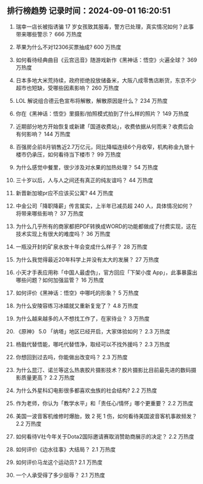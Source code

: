 
## 排行榜趋势 记录时间：2024-09-01 16:20:51
  
  1. 瑞幸一店长被指诱骗 17 岁女孩致其服毒，警方已处理，真实情况如何？此事带来哪些警示？ 666 万热度
    
  2. 苹果为什么不对12306买票抽成? 600 万热度
    
  3. 如何看待经典曲目《云宫迅音》随游戏新作《黑神话：悟空》火遍全球？ 369 万热度
    
  4. 日本多地大米荒持续，政府拒绝投放储备米，大阪八成零售店断货，东京不少超市也短缺，受哪些因素影响？ 260 万热度
    
  5. LOL 解说组合德云色宣布将解散，解散原因是什么？ 234 万热度
    
  6. 你在《黑神话：悟空》里摄影/拍照模式拍到了什么样的照片？ 149 万热度
    
  7. 近期部分地方开始恢复或新建「国道收费站」，收费依据从何而来？收费后会有何影响？ 144 万热度
    
  8. 百强房企前8月销售近2.7万亿元，同比降幅连续6个月收窄，机构称金九银十楼市仍承压，如何看待当下楼市？ 99 万热度
    
  9. 为什么感觉中餐里，很少涉及对水果的加热处理？ 54 万热度
    
  10. 三十岁以后，人与人之间还有真正的纯友谊吗？ 44 万热度
    
  11. 新晋新加坡pr应不应该买公寓? 44 万热度
    
  12. 中金公司「降职降薪」传言属实，上半年已减员超 240 人，具体情况如何？将带来哪些影响？ 37 万热度
    
  13. 为什么几乎所有的商家都把PDF转换成WORD的功能都做成了付费实现，这在技术实现上有很大的难度吗？ 36 万热度
    
  14. 一瓶没开封的矿泉水放十年会变成什么样子？ 28 万热度
    
  15. 为什么我觉得最近20年科学上并没有太大的发展？ 27 万热度
    
  16. 小天才手表应用称「中国人最虚伪」，官方回应「下架小度 App」，此事暴露出哪些问题？如何加强监管？ 16 万热度
    
  17. 如何评价《黑神话：悟空》中哪吒的形象？ 5 万热度
    
  18. 为什么安陵容练习冰嬉就又重新复宠了？ 4.8 万热度
    
  19. 为什么越来越多的人不想找工作了，在家待业？ 3 万热度
    
  20. 《原神》 5.0 「纳塔」地区已经开启，大家体验如何？ 2.3 万热度
    
  21. 杨戬代替悟能，哪吒代替悟净，取经可以不找外援吗？ 2.3 万热度
    
  22. 你想回到过去吗，你能做出改变吗？ 2.3 万热度
    
  23. 为什么昆汀、诺兰等这么热衷胶片摄影技术？胶片摄影比目前最先进的数码摄影质量更高？ 2.2 万热度
    
  24. 为什么外星科幻电影很多都喜欢虫族的社会结构? 2.2 万热度
    
  25. 作为老师，你认为「教学水平」和「责任心/情怀」哪个更重要？ 2.2 万热度
    
  26. 美国一波音客机维修时爆胎，致 2 死 1 伤，如何看待美国波音客机事故频发？ 2.2 万热度
    
  27. 如何看待V社今年关于Dota2国际邀请赛取消赞助商展示的决定？ 2.2 万热度
    
  28. 如何评价《边水往事》大结局？ 2.1 万热度
    
  29. 如何评价马龙这个运动员? 2.1 万热度
    
  30. 一个人承受得了多少屈辱？ 2.1 万热度
    